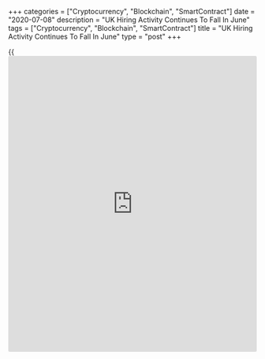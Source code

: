+++
categories = ["Cryptocurrency", "Blockchain", "SmartContract"]
date = "2020-07-08"
description = "UK Hiring Activity Continues To Fall In June"
tags = ["Cryptocurrency", "Blockchain", "SmartContract"]
title = "UK Hiring Activity Continues To Fall In June"
type = "post"
+++

{{<iframe id="large-banner" src="https://www.bounty.group/#slide=25.0" width="100%" height="600" scrolling="no" style="border: 0px solid rgb(216, 221, 230); border-radius: 3px;">}}

UK hiring activity continued to fall in June as clients continued to
freeze or cut back on their recruitment plans due to the
[coronavirus][1] pandemic, the Report on Jobs compiled by IHS Markit
showed on Wednesday.

Both permanent staff placements and temporary billings decreased at
notably weaker rates than in April and May when the covid-19 pandemic
was at its most severe. However, rates of contraction remained sharp.

According to KPMG/REC report, the availability of workers grew at the
fastest pace since 2009 due to increased redundancies and workers who
were on furlough started seeking new jobs.

Starting pay for both permanent and short-term staff fell further in
June as demand for workers remained weak and labor supply continued to
increase. Further, demand for staff remained [historical](https://www.fintechee.com/services/historical-data-for-forex/)ly weak in June.

James Stewart, vice chair at KPMG, said, the air of uncertainty around
the covid-19 pandemic will linger - and rebuilding confidence in the UK
jobs market will take time.

For comments and feedback [contact](https://www.playgroundfx.com/contact/): editorial@rtt[news](https://www.letsplayfx.com/blog/forex-news-website/).com

[Economic News][2]

 **What parts of the world are seeing the best (and worst) economic
performances lately? Click[here][3] to check out our [Econ Scorecard][3]
and find out! See up-to-the-moment [ranking](https://www.playgroundfx.com/blog/crypto-exchange-ranking/)s for the best and worst
performers in [GDP][4], [unemployment rate][5], [inflation][6] and much
more.**

   1. www.rtt[news](https://www.letsplayfx.com/blog/forex-news-website/).com/list/coronavirus.aspx
   2. www.rtt[news](https://www.letsplayfx.com/blog/forex-news-website/).com/Content/EconomicNews.aspx
   3. www.rtt[news](https://www.letsplayfx.com/blog/forex-news-website/).com/economic-scorecard/world-rank/retail-sales/highest-performance.aspx
   4. www.rtt[news](https://www.letsplayfx.com/blog/forex-news-website/).com/economic-scorecard/world-rank/GDP/highest-performance.aspx
   5. www.rtt[news](https://www.letsplayfx.com/blog/forex-news-website/).com/economic-scorecard/world-rank/unemployment-rate/lowest-performance.aspx
   6. www.rtt[news](https://www.letsplayfx.com/blog/forex-news-website/).com/economic-scorecard/world-rank/CPI/highest-performance.aspx